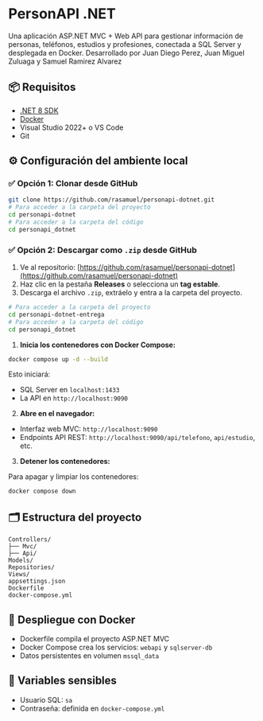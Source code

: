 # PersonAPI .NET

Una aplicación ASP.NET MVC + Web API para gestionar información de personas, teléfonos, estudios y profesiones, conectada a SQL Server y desplegada en Docker.
Desarrollado por Juan Diego Perez, Juan Miguel Zuluaga y Samuel Ramirez Alvarez

## 📦 Requisitos

- [.NET 8 SDK](https://dotnet.microsoft.com/en-us/download)
- [Docker](https://www.docker.com/)
- Visual Studio 2022+ o VS Code
- Git

## ⚙️ Configuración del ambiente local

### ✅ Opción 1: Clonar desde GitHub

```bash
git clone https://github.com/rasamuel/personapi-dotnet.git
# Para acceder a la carpeta del proyecto
cd personapi-dotnet
# Para acceder a la carpeta del código
cd personapi_dotnet
```

### ✅ Opción 2: Descargar como `.zip` desde GitHub

1. Ve al repositorio: [https://github.com/rasamuel/personapi-dotnet](https://github.com/rasamuel/personapi-dotnet)
2. Haz clic en la pestaña **Releases** o selecciona un **tag estable**.
3. Descarga el archivo `.zip`, extráelo y entra a la carpeta del proyecto.

```bash
# Para acceder a la carpeta del proyecto
cd personapi-dotnet-entrega
# Para acceder a la carpeta del código
cd personapi_dotnet
```

1. **Inicia los contenedores con Docker Compose:**

```bash
docker compose up -d --build
```

Esto iniciará:
- SQL Server en `localhost:1433`
- La API en `http://localhost:9090`

2. **Abre en el navegador:**

- Interfaz web MVC: `http://localhost:9090`
- Endpoints API REST: `http://localhost:9090/api/telefono`, `api/estudio`, etc.

3. **Detener los contenedores:**

Para apagar y limpiar los contenedores:

```bash
docker compose down
```

## 🗂 Estructura del proyecto

```
Controllers/
├── Mvc/
├── Api/
Models/
Repositories/
Views/
appsettings.json
Dockerfile
docker-compose.yml
```

## 🐳 Despliegue con Docker

- Dockerfile compila el proyecto ASP.NET MVC
- Docker Compose crea los servicios: `webapi` y `sqlserver-db`
- Datos persistentes en volumen `mssql_data`

## 🔐 Variables sensibles

- Usuario SQL: `sa`
- Contraseña: definida en `docker-compose.yml`
